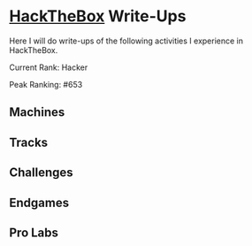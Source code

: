# [HackTheBox](https://www.hackthebox.eu/) Write-Ups

Here I will do write-ups of the following activities I experience in HackTheBox.

Current Rank: Hacker

Peak Ranking: #653

## Machines

## Tracks

## Challenges

## Endgames

## Pro Labs
